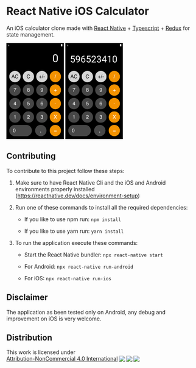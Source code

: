 # React Native iOS Calculator

An iOS calculator clone made with [React Native](https://reactnative.dev/) + [Typescript](https://reactnative.dev/docs/typescript) + [Redux](https://redux.js.org/) for state management.

<img src="https://github.com/giordanoDaloisio/rn-calculator/blob/master/screenshots/Screenshot_1611509791.png" width="30%" alt="First Screen"/>

<img src="https://github.com/giordanoDaloisio/rn-calculator/blob/master/screenshots/Screenshot_1611509830.png" width="30%" alt="Second Screen"/>

## Contributing

To contribute to this project follow these steps:

1. Make sure to have React Native Cli and the iOS and Android environments properly installed (https://reactnative.dev/docs/environment-setup)
2. Run one of these commands to install all the required dependencies:

   - If you like to use npm run: `npm install`

   - If you like to use yarn run: `yarn install`

3. To run the application execute these commands:

   - Start the React Native bundler: `npx react-native start`

   - For Android: `npx react-native run-android`

   - For iOS: `npx react-native run-ios`

## Disclaimer

The application as been tested only on Android, any debug and improvement on iOS is very welcome.

## Distribution

<p xmlns:cc="http://creativecommons.org/ns#" >This work is licensed under <a href="http://creativecommons.org/licenses/by-nc/4.0/?ref=chooser-v1" target="_blank" rel="license noopener noreferrer" style="display:inline-block;">Attribution-NonCommercial 4.0 International<img style="height:22px!important;margin-left:3px;vertical-align:text-bottom;" src="https://mirrors.creativecommons.org/presskit/icons/cc.svg?ref=chooser-v1"><img style="height:22px!important;margin-left:3px;vertical-align:text-bottom;" src="https://mirrors.creativecommons.org/presskit/icons/by.svg?ref=chooser-v1"><img style="height:22px!important;margin-left:3px;vertical-align:text-bottom;" src="https://mirrors.creativecommons.org/presskit/icons/nc.svg?ref=chooser-v1"></a></p>
